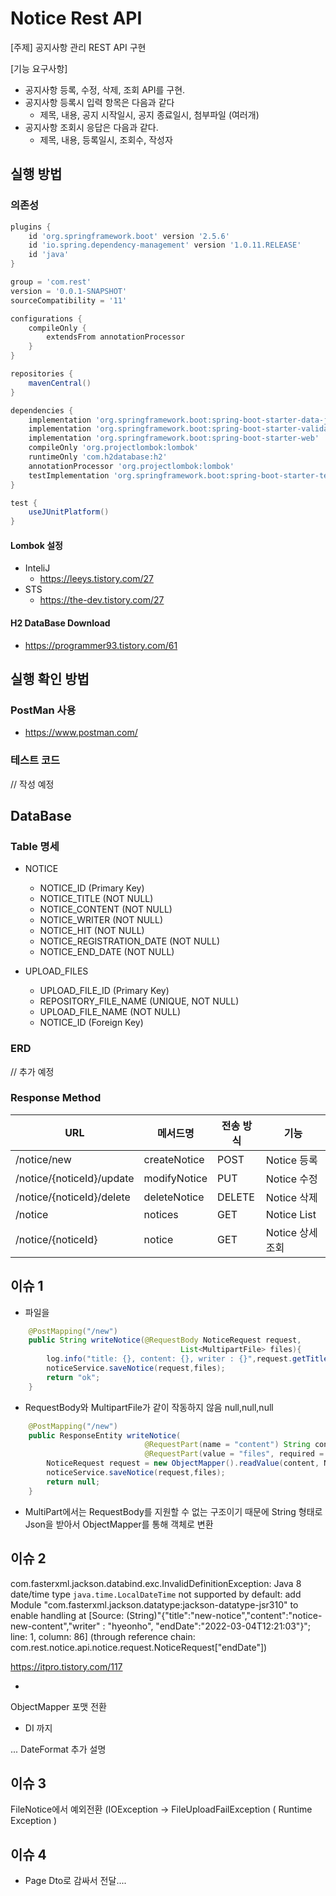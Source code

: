 # Notice Rest API

[주제]
공지사항 관리 REST API 구현

[기능 요구사항]
- 공지사항 등록, 수정, 삭제, 조회 API를 구현.
- 공지사항 등록시 입력 항목은 다음과 같다
  - 제목, 내용, 공지 시작일시, 공지 종료일시, 첨부파일 (여러개) 
- 공지사항 조회시 응답은 다음과 같다.
  - 제목, 내용, 등록일시, 조회수, 작성자

## 실행 방법 

### 의존성
```groovy
plugins {
	id 'org.springframework.boot' version '2.5.6'
	id 'io.spring.dependency-management' version '1.0.11.RELEASE'
	id 'java'
}

group = 'com.rest'
version = '0.0.1-SNAPSHOT'
sourceCompatibility = '11'

configurations {
	compileOnly {
		extendsFrom annotationProcessor
	}
}

repositories {
	mavenCentral()
}

dependencies {
	implementation 'org.springframework.boot:spring-boot-starter-data-jpa'
	implementation 'org.springframework.boot:spring-boot-starter-validation'
	implementation 'org.springframework.boot:spring-boot-starter-web'
	compileOnly 'org.projectlombok:lombok'
	runtimeOnly 'com.h2database:h2'
	annotationProcessor 'org.projectlombok:lombok'
	testImplementation 'org.springframework.boot:spring-boot-starter-test'
}

test {
	useJUnitPlatform()
}
```
####  Lombok 설정
- InteliJ
  - https://leeys.tistory.com/27
- STS
  -  https://the-dev.tistory.com/27

#### H2 DataBase Download
- https://programmer93.tistory.com/61

## 실행 확인 방법 

### PostMan 사용
- https://www.postman.com/

### 테스트 코드
// 작성 예정


## DataBase

### Table 명세

- NOTICE 
    - NOTICE_ID (Primary Key)
    - NOTICE_TITLE (NOT NULL)
    - NOTICE_CONTENT (NOT NULL)
    - NOTICE_WRITER (NOT NULL)
    - NOTICE_HIT (NOT NULL)
    - NOTICE_REGISTRATION_DATE (NOT NULL)
    - NOTICE_END_DATE (NOT NULL)
     
- UPLOAD_FILES
  - UPLOAD_FILE_ID (Primary Key)
  - REPOSITORY_FILE_NAME (UNIQUE, NOT NULL)
  - UPLOAD_FILE_NAME (NOT NULL)
  - NOTICE_ID (Foreign Key)

### ERD

// 추가 예정


### Response Method

|URL|메서드명|전송 방식|기능|
|-------------|---------------|--------------------|---------------|
|/notice/new|createNotice|POST|Notice 등록|
|/notice/{noticeId}/update|modifyNotice|PUT|Notice 수정|
|/notice/{noticeId}/delete|deleteNotice|DELETE|Notice 삭제|
|/notice|notices|GET|Notice List|
|/notice/{noticeId}|notice|GET|Notice 상세 조회|


## 이슈 1

- 파일을 

```java
    @PostMapping("/new")
    public String writeNotice(@RequestBody NoticeRequest request,
                                      List<MultipartFile> files){
        log.info("title: {}, content: {}, writer : {}",request.getTitle(),request.getContent(),request.getWriter());
        noticeService.saveNotice(request,files);
        return "ok";
    }
```
- RequestBody와 MultipartFile가 같이 작동하지 않음  null,null,null


```java
    @PostMapping("/new")
    public ResponseEntity writeNotice(
                              @RequestPart(name = "content") String content,
                              @RequestPart(value = "files", required = false) List<MultipartFile> files) throws JsonProcessingException {
        NoticeRequest request = new ObjectMapper().readValue(content, NoticeRequest.class);
        noticeService.saveNotice(request,files);
        return null;
    }
```

- MultiPart에서는 RequestBody를 지원할 수 없는 구조이기 때문에 String 형태로 Json을 받아서 ObjectMapper를 통해 객체로 변환


## 이슈 2
com.fasterxml.jackson.databind.exc.InvalidDefinitionException: Java 8 date/time type `java.time.LocalDateTime` not supported by default: add Module "com.fasterxml.jackson.datatype:jackson-datatype-jsr310" to enable handling
at [Source: (String)"{"title":"new-notice","content":"notice-new-content","writer" : "hyeonho", "endDate":"2022-03-04T12:21:03"}"; line: 1, column: 86] (through reference chain: com.rest.notice.api.notice.request.NoticeRequest["endDate"])

https://itpro.tistory.com/117

-
ObjectMapper 포맷 전환 

- DI 까지

... DateFormat 추가 설명

## 이슈 3
FileNotice에서 예외전환 (IOException -> FileUploadFailException ( Runtime Exception )


## 이슈 4
- Page Dto로 감싸서 전달....